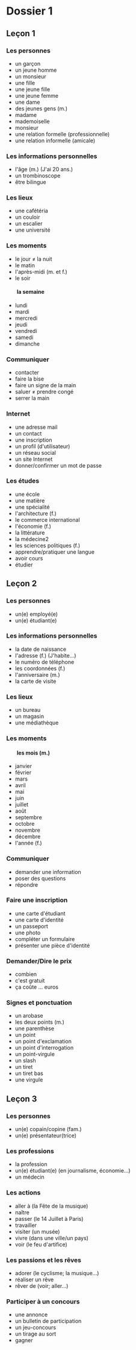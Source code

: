 # Dossier 1

## Leçon 1

### Les personnes

- un garçon
- un jeune homme
- un monsieur
- une fille
- une jeune fille
- une jeune femme
- une dame
- des jeunes gens (m.)
- madame
- mademoiselle
- monsieur
- une relation formelle (professionnelle)
- une relation informelle (amicale)

### Les informations personnelles

- l'âge (m.) (J'ai 20 ans.)
- un trombinoscope
- être bilingue

### Les lieux

- une cafétéria
- un couloir
- un escalier
- une université

### Les moments

- le jour ≠ la nuit
- le matin
- l'après-midi (m. et f.)
- le soir

#### &emsp;&emsp;la semaine

- lundi
- mardi
- mercredi
- jeudi
- vendredi
- samedi
- dimanche

### Communiquer

- contacter
- faire la bise
- faire un signe de la main
- saluer ≠ prendre congé
- serrer la main

### Internet

- une adresse mail
- un contact
- une inscription
- un profil (d'utilisateur)
- un réseau social
- un site Internet
- donner/confirmer un mot de passe

### Les études

- une école
- une matière
- une spécialité
- l'architecture (f.)
- le commerce international
- l'économie (f.)
- la littérature
- la médecine2
- les sciences politiques (f.)
- apprendre/pratiquer une langue
- avoir cours
- étudier

## Leçon 2

### Les personnes

- un(e) employé(e)
- un(e) étudiant(e)

### Les informations personnelles

- la date de naissance
- l'adresse (f.) (J'habite...)
- le numéro de téléphone
- les coordonnées (f.)
- l'anniversaire (m.)
- la carte de visite

### Les lieux

- un bureau
- un magasin
- une médiathèque

### Les moments

#### &emsp;&emsp;les mois (m.)

- janvier
- février
- mars
- avril
- mai
- juin
- juillet
- août
- septembre
- octobre
- novembre
- décembre
- l'année (f.)

### Communiquer

- demander une information
- poser des questions
- répondre

### Faire une inscription

- une carte d'étudiant
- une carte d'identité
- un passeport
- une photo
- compléter un formulaire
- présenter une pièce d'identité

### Demander/Dire le prix

- combien
- c'est gratuit
- ça coûte ... euros

### Signes et ponctuation

- un arobase
- les deux points (m.)
- une parenthèse
- un point
- un point d'exclamation
- un point d'interrogation
- un point-virgule
- un slash
- un tiret
- un tiret bas
- une virgule

## Leçon 3

### Les personnes

- un(e) copain/copine (fam.)
- un(e) présentateur(trice)

### Les professions

- la profession
- un(e) étudiant(e) (en journalisme, économie...)
- un médecin

### Les actions

- aller à (la Fête de la musique)
- naître
- passer (le 14 Juillet à Paris)
- travailler
- visiter (un musée)
- vivre (dans une ville/un pays)
- voir (le feu d'artifice)

### Les passions et les rêves

- adorer (le cyclisme; la musique...)
- réaliser un rêve
- rêver de (voir; aller...)

### Participer à un concours

- une annonce
- un bulletin de participation
- un jeu-concours
- un tirage au sort
- gagner

